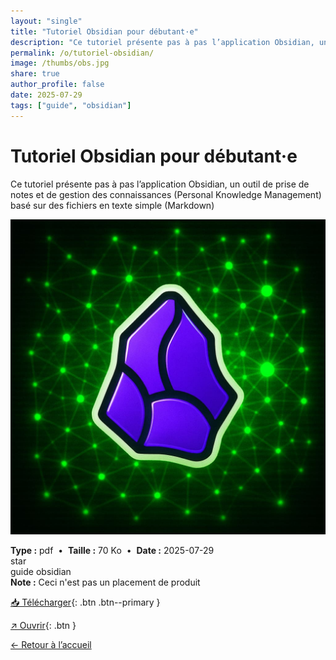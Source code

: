 ```yaml
---
layout: "single"
title: "Tutoriel Obsidian pour débutant·e"
description: "Ce tutoriel présente pas à pas l’application Obsidian, un outil de prise de notes et de gestion des connaissances (Personal Knowledge Management) basé sur des fichiers en texte simple (Markdown)"
permalink: /o/tutoriel-obsidian/
image: /thumbs/obs.jpg
share: true
author_profile: false
date: 2025-07-29
tags: ["guide", "obsidian"]
---
```

# Tutoriel Obsidian pour débutant·e

Ce tutoriel présente pas à pas l’application Obsidian, un outil de prise de notes et de gestion des connaissances (Personal Knowledge Management) basé sur des fichiers en texte simple (Markdown)

![Aperçu](/thumbs/obs.jpg)

<div class="info-box">
<strong>Type :</strong> pdf &nbsp;•&nbsp; <strong>Taille :</strong> 70 Ko &nbsp;•&nbsp; <strong>Date :</strong> 2025-07-29
</div>

<div class="badges"><span class="badge">star</span></div>
<div class="tags"><span class="tag">guide</span> <span class="tag">obsidian</span></div>

<div class="notice notice--info"><strong>Note :</strong> Ceci n&#x27;est pas un placement de produit</div>

[📥 Télécharger](/Tutoriel-Obsidian.pdf){: .btn .btn--primary }

[↗ Ouvrir](/Tutoriel-Obsidian.pdf){: .btn }

[← Retour à l’accueil](/)
